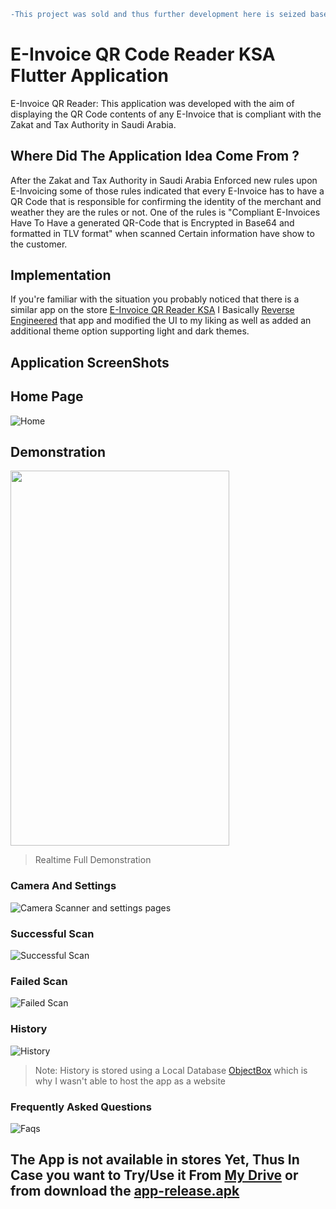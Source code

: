 
```diff
-This project was sold and thus further development here is seized based on the client's request
```

# E-Invoice QR Code Reader KSA Flutter Application

E-Invoice QR Reader: This application was developed with the aim of displaying the QR Code contents of any E-Invoice that is compliant with the Zakat and Tax Authority in Saudi Arabia.


## Where Did The Application Idea Come From ?
After the Zakat and Tax Authority in Saudi Arabia Enforced new rules upon E-Invoicing some of those rules indicated that every E-Invoice has to have a QR Code that is responsible for confirming the identity of the merchant and weather they are the rules or not.
One of the rules is "Compliant E-Invoices Have To Have a generated QR-Code that is Encrypted in Base64 and formatted in TLV format" when scanned Certain information have show to the customer.

## Implementation

If you're familiar with the situation you probably noticed that there is a similar app on the store [E-Invoice QR Reader KSA](https://play.google.com/store/apps/details?id=com.posbankbh.einvoiceqrreader) I Basically [Reverse Engineered](https://en.wikipedia.org/wiki/Reverse_engineering) that app and modified the UI to my liking as well as added an additional theme option supporting light and dark themes.

## Application ScreenShots

## Home Page

![Home](https://raw.githubusercontent.com/Mezo0099/e_invoice_qrcode_reader/master/README/images/Home.PNG)

## Demonstration
<img src="https://github.com/Mezo0099/e_invoice_qrcode_reader/blob/master/README/demo.gif?raw=true" height="600px" width="350px"/>

> Realtime Full Demonstration

### Camera And Settings

![Camera Scanner and settings pages](https://raw.githubusercontent.com/Mezo0099/e_invoice_qrcode_reader/master/README/images/settings-camera.PNG)

### Successful Scan

![Successful Scan](https://raw.githubusercontent.com/Mezo0099/e_invoice_qrcode_reader/master/README/images/Successful%20Scan.PNG)

### Failed Scan

![Failed Scan](https://raw.githubusercontent.com/Mezo0099/e_invoice_qrcode_reader/master/README/images/Failed%20Scan.PNG)

### History

![History](https://raw.githubusercontent.com/Mezo0099/e_invoice_qrcode_reader/master/README/images/Deleting%20History.PNG)
>Note: History is stored using a Local Database [ObjectBox](https://pub.dev/packages/objectbox) which is why I wasn't able to host the app as a website


### Frequently Asked Questions


![Faqs](https://raw.githubusercontent.com/Mezo0099/e_invoice_qrcode_reader/master/README/images/Faqs.PNG)

## The App is not available in stores Yet, Thus In Case you want to Try/Use it From [My Drive](https://drive.google.com/file/d/1xo0QSd-fOL5WgA4epOrsWRx0mz28Dk9Q/view?usp=sharing) or from download the [app-release.apk](https://github.com/Mezo0099/e_invoice_qrcode_reader/tree/master/build/app)



